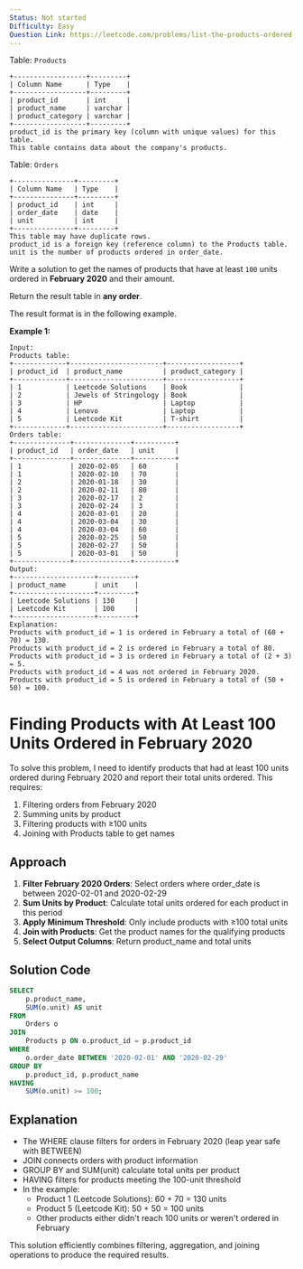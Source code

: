 ```yaml
---
Status: Not started
Difficulty: Easy
Question Link: https://leetcode.com/problems/list-the-products-ordered-in-a-period/
---
```

Table: `Products`

```Plain
+------------------+---------+
| Column Name      | Type    |
+------------------+---------+
| product_id       | int     |
| product_name     | varchar |
| product_category | varchar |
+------------------+---------+
product_id is the primary key (column with unique values) for this table.
This table contains data about the company's products.
```

Table: `Orders`

```Plain
+---------------+---------+
| Column Name   | Type    |
+---------------+---------+
| product_id    | int     |
| order_date    | date    |
| unit          | int     |
+---------------+---------+
This table may have duplicate rows.
product_id is a foreign key (reference column) to the Products table.
unit is the number of products ordered in order_date.
```

Write a solution to get the names of products that have at least `100` units ordered in **February 2020** and their amount.

Return the result table in **any order**.

The result format is in the following example.

**Example 1:**

```Plain
Input:
Products table:
+-------------+-----------------------+------------------+
| product_id  | product_name          | product_category |
+-------------+-----------------------+------------------+
| 1           | Leetcode Solutions    | Book             |
| 2           | Jewels of Stringology | Book             |
| 3           | HP                    | Laptop           |
| 4           | Lenovo                | Laptop           |
| 5           | Leetcode Kit          | T-shirt          |
+-------------+-----------------------+------------------+
Orders table:
+--------------+--------------+----------+
| product_id   | order_date   | unit     |
+--------------+--------------+----------+
| 1            | 2020-02-05   | 60       |
| 1            | 2020-02-10   | 70       |
| 2            | 2020-01-18   | 30       |
| 2            | 2020-02-11   | 80       |
| 3            | 2020-02-17   | 2        |
| 3            | 2020-02-24   | 3        |
| 4            | 2020-03-01   | 20       |
| 4            | 2020-03-04   | 30       |
| 4            | 2020-03-04   | 60       |
| 5            | 2020-02-25   | 50       |
| 5            | 2020-02-27   | 50       |
| 5            | 2020-03-01   | 50       |
+--------------+--------------+----------+
Output:
+--------------------+---------+
| product_name       | unit    |
+--------------------+---------+
| Leetcode Solutions | 130     |
| Leetcode Kit       | 100     |
+--------------------+---------+
Explanation:
Products with product_id = 1 is ordered in February a total of (60 + 70) = 130.
Products with product_id = 2 is ordered in February a total of 80.
Products with product_id = 3 is ordered in February a total of (2 + 3) = 5.
Products with product_id = 4 was not ordered in February 2020.
Products with product_id = 5 is ordered in February a total of (50 + 50) = 100.
```

# Finding Products with At Least 100 Units Ordered in February 2020

To solve this problem, I need to identify products that had at least 100 units ordered during February 2020 and report their total units ordered. This requires:

1. Filtering orders from February 2020
2. Summing units by product
3. Filtering products with ≥100 units
4. Joining with Products table to get names

## Approach

1. **Filter February 2020 Orders**: Select orders where order_date is between 2020-02-01 and 2020-02-29
2. **Sum Units by Product**: Calculate total units ordered for each product in this period
3. **Apply Minimum Threshold**: Only include products with ≥100 total units
4. **Join with Products**: Get the product names for the qualifying products
5. **Select Output Columns**: Return product_name and total units

## Solution Code

```SQL
SELECT
    p.product_name,
    SUM(o.unit) AS unit
FROM
    Orders o
JOIN
    Products p ON o.product_id = p.product_id
WHERE
    o.order_date BETWEEN '2020-02-01' AND '2020-02-29'
GROUP BY
    p.product_id, p.product_name
HAVING
    SUM(o.unit) >= 100;
```

## Explanation

- The WHERE clause filters for orders in February 2020 (leap year safe with BETWEEN)
- JOIN connects orders with product information
- GROUP BY and SUM(unit) calculate total units per product
- HAVING filters for products meeting the 100-unit threshold
- In the example:
    - Product 1 (Leetcode Solutions): 60 + 70 = 130 units
    - Product 5 (Leetcode Kit): 50 + 50 = 100 units
    - Other products either didn't reach 100 units or weren't ordered in February

This solution efficiently combines filtering, aggregation, and joining operations to produce the required results.